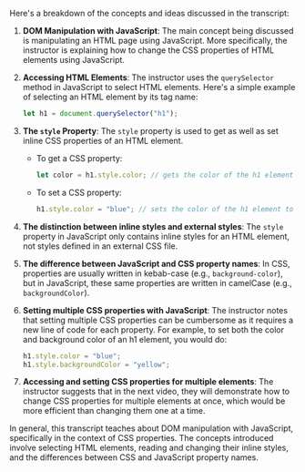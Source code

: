 Here's a breakdown of the concepts and ideas discussed in the transcript:

1. **DOM Manipulation with JavaScript**: The main concept being discussed is manipulating an HTML page using JavaScript. More specifically, the instructor is explaining how to change the CSS properties of HTML elements using JavaScript.

2. **Accessing HTML Elements**: The instructor uses the `querySelector` method in JavaScript to select HTML elements. Here's a simple example of selecting an HTML element by its tag name:
    ```javascript
    let h1 = document.querySelector("h1");
    ```

3. **The `style` Property**: The `style` property is used to get as well as set inline CSS properties of an HTML element. 
    - To get a CSS property:
        ```javascript
        let color = h1.style.color; // gets the color of the h1 element
        ```
    - To set a CSS property:
        ```javascript
        h1.style.color = "blue"; // sets the color of the h1 element to blue
        ```

4. **The distinction between inline styles and external styles**: The `style` property in JavaScript only contains inline styles for an HTML element, not styles defined in an external CSS file. 

5. **The difference between JavaScript and CSS property names**: In CSS, properties are usually written in kebab-case (e.g., `background-color`), but in JavaScript, these same properties are written in camelCase (e.g., `backgroundColor`).

6. **Setting multiple CSS properties with JavaScript**: The instructor notes that setting multiple CSS properties can be cumbersome as it requires a new line of code for each property. For example, to set both the color and background color of an h1 element, you would do:
    ```javascript
    h1.style.color = "blue";
    h1.style.backgroundColor = "yellow";
    ```
   
7. **Accessing and setting CSS properties for multiple elements**: The instructor suggests that in the next video, they will demonstrate how to change CSS properties for multiple elements at once, which would be more efficient than changing them one at a time.

In general, this transcript teaches about DOM manipulation with JavaScript, specifically in the context of CSS properties. The concepts introduced involve selecting HTML elements, reading and changing their inline styles, and the differences between CSS and JavaScript property names.

